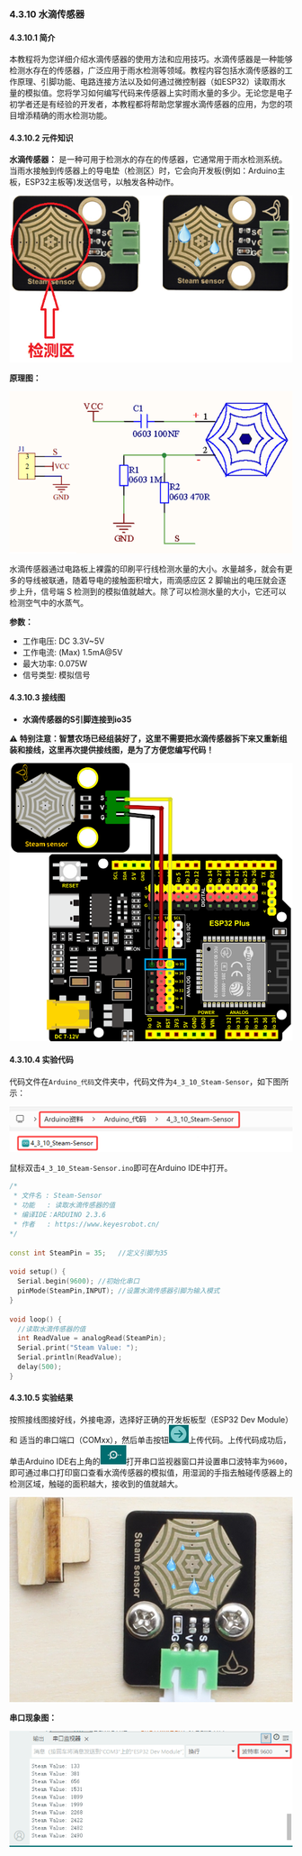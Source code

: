 ### 4.3.10 水滴传感器

#### 4.3.10.1 简介

本教程将为您详细介绍水滴传感器的使用方法和应用技巧。水滴传感器是一种能够检测水存在的传感器，广泛应用于雨水检测等领域。教程内容包括水滴传感器的工作原理、引脚功能、电路连接方法以及如何通过微控制器（如ESP32）读取雨水量的模拟值。您将学习如何编写代码来传感器上实时雨水量的多少。无论您是电子初学者还是有经验的开发者，本教程都将帮助您掌握水滴传感器的应用，为您的项目增添精确的雨水检测功能。

#### 4.3.10.2 元件知识

**水滴传感器：** 是一种可用于检测水的存在的传感器，它通常用于雨水检测系统。当雨水接触到传感器上的导电垫（检测区）时，它会向开发板(例如：Arduino主板，ESP32主板等)发送信号，以触发各种动作。

![Img](../media/cou41.png)

**原理图：**

![Img](../media/couy41.png)

水滴传感器通过电路板上裸露的印刷平行线检测水量的大小。水量越多，就会有更多的导线被联通，随着导电的接触面积增大，雨滴感应区 2 脚输出的电压就会逐步上升，信号端 S 检测到的模拟值就越大。除了可以检测水量的大小，它还可以检测空气中的水蒸气。

**参数：**

- 工作电压: DC 3.3V~5V
- 工作电流: (Max) 1.5mA@5V
- 最大功率: 0.075W
- 信号类型: 模拟信号

#### 4.3.10.3 接线图

- **水滴传感器的S引脚连接到io35**

⚠️ **特别注意：智慧农场已经组装好了，这里不需要把水滴传感器拆下来又重新组装和接线，这里再次提供接线图，是为了方便您编写代码！**

![Img](../media/couj41.png)

#### 4.3.10.4 实验代码

代码文件在`Arduino_代码`文件夹中，代码文件为`4_3_10_Steam-Sensor`，如下图所示：

![Img](../media/couj012.png)

鼠标双击`4_3_10_Steam-Sensor.ino`即可在Arduino IDE中打开。

```c++
/*
 * 文件名 : Steam-Sensor
 * 功能   : 读取水滴传感器的值
 * 编译IDE：ARDUINO 2.3.6
 * 作者   : https://www.keyesrobot.cn/
*/

const int SteamPin = 35;   //定义引脚为35

void setup() {
  Serial.begin(9600); //初始化串口
  pinMode(SteamPin,INPUT); //设置水滴传感器引脚为输入模式
}

void loop() {
  //读取水滴传感器的值
  int ReadValue = analogRead(SteamPin);
  Serial.print("Steam Value: ");
  Serial.println(ReadValue);
  delay(500);
}
```

#### 4.3.10.5 实验结果

按照接线图接好线，外接电源，选择好正确的开发板板型（ESP32 Dev Module）和 适当的串口端口（COMxx），然后单击按钮![Img](../media/cou0.png)上传代码。上传代码成功后，单击Arduino IDE右上角的![Sarial](../media/Sarial.png)打开串口监视器窗口并设置串口波特率为`9600`，即可通过串口打印窗口查看水滴传感器的模拟值，用湿润的手指去触碰传感器上的检测区域，触碰的面积越大，接收到的值就越大。 

![Img](../media/Steam-1.jpg)

**串口现象图：**

![Img](../media/Steamdata.png)